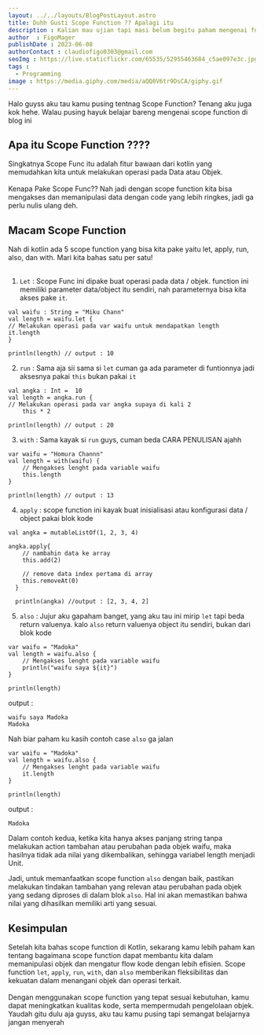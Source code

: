 ```yaml
---
layout: ../../layouts/BlogPostLayout.astro
title: Duhh Gusti Scope Function ?? Apalagi itu 
description : Kalian mau ujian tapi masi belum begitu paham mengenai function ? Tenang Senpai akan bantu permasalahan kaian di blog kali ini. jadi simak sampai akhir yaa
author  : FigoMager
publishDate : 2023-06-08
authorContact : claudiofigo0303@gmail.com
seoImg : https://live.staticflickr.com/65535/52955463684_c5ae097e3c.jpg
tags :  
  - Programming
image : https://media.giphy.com/media/aQQ0V6tr9DsCA/giphy.gif
---
```


Halo guyss aku tau kamu pusing tentnag Scope Function? Tenang aku juga kok hehe. Walau pusing hayuk belajar bareng mengenai scope function di blog ini

## Apa itu Scope Function ????
Singkatnya Scope Func itu adalah fitur bawaan dari kotlin yang memudahkan kita untuk melakukan operasi pada Data atau Objek. 
<br><br>
Kenapa Pake Scope Func?? Nah jadi dengan scope function kita bisa mengakses dan memanipulasi data dengan code yang lebih ringkes, jadi ga perlu nulis ulang deh.

## Macam Scope Function
Nah di kotlin ada 5 scope function yang bisa kita pake yaitu let, apply, run, also, dan with. Mari kita bahas satu per satu!
<br><br>
<!-- Code snippet 1 -->
1. `Let` : Scope Func ini dipake buat operasi pada data / objek. function ini memiliki parameter data/object itu sendiri, nah parameternya bisa kita akses pake `it`.
```
val waifu : String = "Miku Chann"
val length = waifu.let {
// Melakukan operasi pada var waifu untuk mendapatkan length
it.length
}

println(length) // output : 10
```

<!-- List item 2 -->
2. `run` : Sama aja sii sama si `let` cuman ga ada parameter di funtionnya jadi aksesnya pakai `this` bukan pakai `it`
```
val angka : Int =  10
val length = angka.run {
// Melakukan operasi pada var angka supaya di kali 2
    this * 2

println(length) // output : 20
```
<!-- List item 3 -->
3. `with` : Sama kayak si `run` guys, cuman beda CARA PENULISAN ajahh
```
var waifu = "Homura Channn"
val length = with(waifu) {
    // Mengakses lenght pada variable waifu
    this.length
}

println(length) // output : 13
```
<!-- List item 4 -->
4. `apply` : scope function ini kayak buat inisialisasi atau konfigurasi data / object pakai blok kode
   
```
val angka = mutableListOf(1, 2, 3, 4)

angka.apply{
    // nambahin data ke array
    this.add(2)
    
    // remove data index pertama di array
    this.removeAt(0)
  }
  
  println(angka) //output : [2, 3, 4, 2]

```


  <!-- List item 4 -->

5. `also` : Jujur aku gapaham banget, yang aku tau ini mirip `let` tapi beda return valuenya. kalo `also` return valuenya object itu sendiri, bukan dari blok kode

```
var waifu = "Madoka"
val length = waifu.also {
    // Mengakses lenght pada variable waifu
    println("waifu saya ${it}")
}

println(length)
```

output : 

```
waifu saya Madoka
Madoka
```

Nah biar paham ku kasih contoh case `also` ga jalan 

```
var waifu = "Madoka"
val length = waifu.also {
    // Mengakses lenght pada variable waifu
    it.length
}

println(length)
```
output : 

```
Madoka
```

Dalam contoh kedua, ketika kita hanya akses panjang string tanpa melakukan action tambahan atau perubahan pada objek waifu, maka hasilnya tidak ada nilai yang dikembalikan, sehingga variabel length menjadi Unit.

Jadi, untuk memanfaatkan scope function `also` dengan baik, pastikan melakukan tindakan tambahan yang relevan atau perubahan pada objek yang sedang diproses di dalam blok `also`. Hal ini akan memastikan bahwa nilai yang dihasilkan memiliki arti yang sesuai.


## Kesimpulan 

Setelah kita bahas scope function di Kotlin, sekarang kamu lebih paham kan tentang bagaimana scope function dapat membantu kita dalam memanipulasi objek dan mengatur flow kode dengan lebih efisien. Scope function `let`, `apply`, `run`, `with`, dan `also` memberikan fleksibilitas dan kekuatan dalam menangani objek dan operasi terkait. 
<br><br>
Dengan menggunakan scope function yang tepat sesuai kebutuhan, kamu dapat meningkatkan kualitas kode, serta mempermudah pengelolaan objek. Yaudah gitu dulu aja guyss, aku tau kamu pusing tapi semangat belajarnya jangan menyerah

